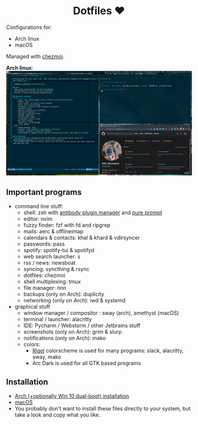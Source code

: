<h1 align="center"> Dotfiles ❤ </h1>

Configurations for:
- Arch linux
- macOS

Managed with [chezmoi](https://www.chezmoi.io/).

**Arch linux**:
![example screenshot](screenshot_arch.png)

## Important programs
- command line stuff:
    - shell: zsh with [antibody plugin manager](https://getantibody.github.io/) and [pure prompt](https://github.com/sindresorhus/pure)
    - editor: nvim
    - fuzzy finder: fzf with fd and ripgrep
    - mails: aerc & offlineimap
    - calendars & contacts: khal & khard & vdirsyncer
    - passwords: pass
    - spotify: spotify-tui & spotifyd
    - web search launcher: s
    - rss / news: newsboat
    - syncing: syncthing & rsync
    - dotfiles: chezmoi
    - shell multiplexing: tmux
    - file manager: nnn
    - backups (only on Arch): duplicity
    - networking (only on Arch): iwd & systemd
- graphical stuff
    - window manager / compositor : sway (arch), amethyst (macOS)
    - terminal / launcher: alacritty
    - IDE: Pycharm / Webstorm / other Jetbrains stuff
    - screenshots (only on Arch): grim & slurp
    - notifications (only on Arch): mako
    - colors:
      - [Rigel](https://github.com/Rigellute/rigel) colorscheme is used for many programs: slack, alacritty, sway, mako
      - Arc Dark is used for all GTK based programs

## Installation
- [Arch (+optionally Win 10 dual-boot) installation](arch_install/installation.md)
- [macOS](mac_install/installation.md)
- You probably don't want to install these files directly to your system, but take a look and copy what you like.
